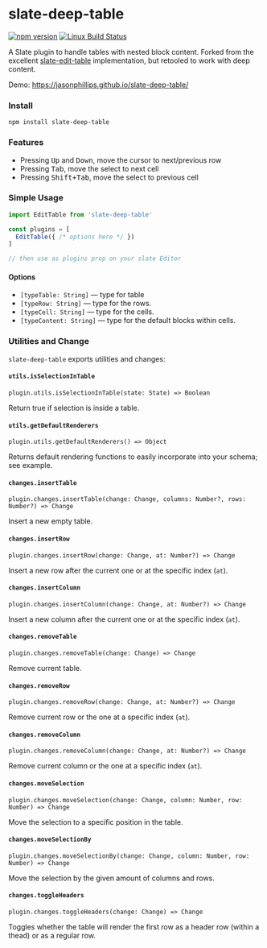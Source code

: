 # slate-deep-table

[![npm version](https://badge.fury.io/js/slate-deep-table.svg)](https://badge.fury.io/js/slate-deep-table)
[![Linux Build Status](https://travis-ci.org/jasonphillips/slate-deep-table.png?branch=master)](https://travis-ci.org/jasonphillips/slate-deep-table)

A Slate plugin to handle tables with nested block content. Forked from the excellent [slate-edit-table](https://github.com/GitbookIO/slate-edit-table) implementation, but retooled to work with deep content.

Demo: https://jasonphillips.github.io/slate-deep-table/

### Install

```
npm install slate-deep-table
```

### Features

- Pressing <kbd>Up</kbd> and <kbd>Down</kbd>, move the cursor to next/previous row
- Pressing <kbd>Tab</kbd>, move the select to next cell
- Pressing <kbd>Shift+Tab</kbd>, move the select to previous cell

### Simple Usage

```js
import EditTable from 'slate-deep-table'

const plugins = [
  EditTable({ /* options here */ })
]

// then use as plugins prop on your slate Editor
```

#### Options

- ``[typeTable: String]`` — type for table
- ``[typeRow: String]`` — type for the rows.
- ``[typeCell: String]`` — type for the cells.
- ``[typeContent: String]`` — type for the default blocks within cells.

### Utilities and Change

`slate-deep-table` exports utilities and changes:

#### `utils.isSelectionInTable`

`plugin.utils.isSelectionInTable(state: State) => Boolean`

Return true if selection is inside a table.

#### `utils.getDefaultRenderers`

`plugin.utils.getDefaultRenderers() => Object`

Returns default rendering functions to easily incorporate into your schema; see example.

#### `changes.insertTable`

`plugin.changes.insertTable(change: Change, columns: Number?, rows: Number?) => Change`

Insert a new empty table.

#### `changes.insertRow`

`plugin.changes.insertRow(change: Change, at: Number?) => Change`

Insert a new row after the current one or at the specific index (`at`).

#### `changes.insertColumn`

`plugin.changes.insertColumn(change: Change, at: Number?) => Change`

Insert a new column after the current one or at the specific index (`at`).

#### `changes.removeTable`

`plugin.changes.removeTable(change: Change) => Change`

Remove current table.

#### `changes.removeRow`

`plugin.changes.removeRow(change: Change, at: Number?) => Change`

Remove current row or the one at a specific index (`at`).

#### `changes.removeColumn`

`plugin.changes.removeColumn(change: Change, at: Number?) => Change`

Remove current column or the one at a specific index (`at`).

#### `changes.moveSelection`

`plugin.changes.moveSelection(change: Change, column: Number, row: Number) => Change`

Move the selection to a specific position in the table.

#### `changes.moveSelectionBy`

`plugin.changes.moveSelectionBy(change: Change, column: Number, row: Number) => Change`

Move the selection by the given amount of columns and rows.

#### `changes.toggleHeaders`

`plugin.changes.toggleHeaders(change: Change) => Change`

Toggles whether the table will render the first row as a header row (within a thead) or as a regular row.


